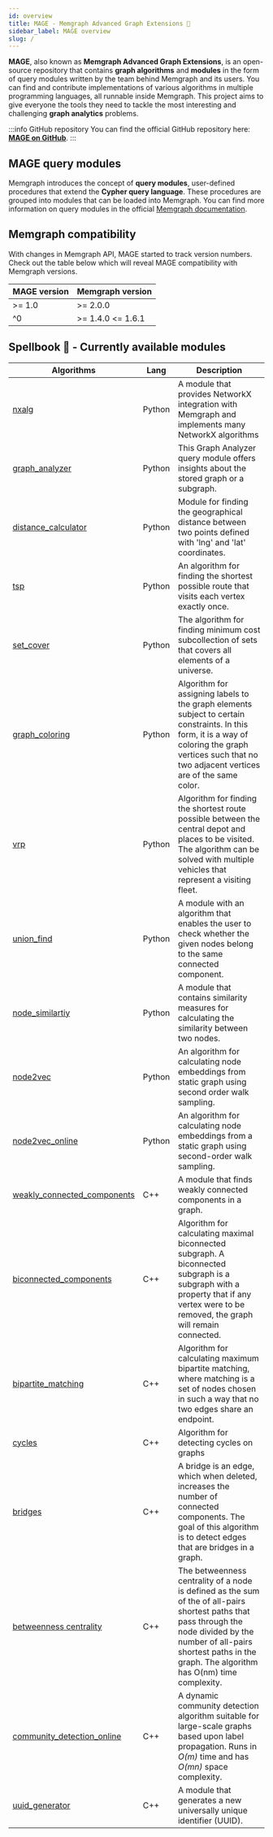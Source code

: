 ```yaml
---
id: overview
title: MAGE - Memgraph Advanced Graph Extensions 🔮
sidebar_label: MAGE overview
slug: /
---
```


**MAGE**, also known as **Memgraph Advanced Graph Extensions**, is an
open-source repository that contains **graph algorithms** and **modules** in the
form of query modules written by the team behind Memgraph and its users. You can
find and contribute implementations of various algorithms in multiple
programming languages, all runnable inside Memgraph. This project aims to give
everyone the tools they need to tackle the most interesting and challenging
**graph analytics** problems.

:::info GitHub repository
You can find the official GitHub repository here: **[MAGE on
GitHub](https://github.com/memgraph/mage)**.
:::

## MAGE query modules

Memgraph introduces the concept of **query modules**, user-defined procedures
that extend the **Cypher query language**. These procedures are grouped into
modules that can be loaded into Memgraph. You can find more information on query
modules in the official [Memgraph
documentation](https://memgraph.com/docs/memgraph/database-functionalities/query-modules/built-in-query-modules).

## Memgraph compatibility

With changes in Memgraph API, MAGE started to track version numbers. Check out
the table below which will reveal MAGE compatibility with Memgraph versions.

| MAGE version | Memgraph version  |
| ------------ | ----------------- |
| >= 1.0       | >= 2.0.0          |
| ^0           | >= 1.4.0 <= 1.6.1 |

## Spellbook 📖 - Currently available modules

| Algorithms                                                                         | Lang   | Description                                                                                                                                                                                                                       |
| ---------------------------------------------------------------------------------- | ------ | --------------------------------------------------------------------------------------------------------------------------------------------------------------------------------------------------------------------------------- |
| [nxalg](/mage/query-modules/python/nxalg)                                          | Python | A module that provides NetworkX integration with Memgraph and implements many NetworkX algorithms                                                                                                                                 |
| [graph_analyzer](/mage/query-modules/python/graph-analyzer)                        | Python | This Graph Analyzer query module offers insights about the stored graph or a subgraph.                                                                                                                                            |
| [distance_calculator](/mage/query-modules/python/distance-calculator)              | Python | Module for finding the geographical distance between two points defined with 'lng' and 'lat' coordinates.                                                                                                                         |
| [tsp](/mage/query-modules/python/tsp)                                              | Python | An algorithm for finding the shortest possible route that visits each vertex exactly once.                                                                                                                                        |
| [set_cover](/mage/query-modules/python/set-cover)                                  | Python | The algorithm for finding minimum cost subcollection of sets that covers all elements of a universe.                                                                                                                              |
| [graph_coloring](/mage/query-modules/python/graph-coloring)                        | Python | Algorithm for assigning labels to the graph elements subject to certain constraints. In this form, it is a way of coloring the graph vertices such that no two adjacent vertices are of the same color.                           |
| [vrp](/mage/query-modules/python/vrp)                                              | Python | Algorithm for finding the shortest route possible between the central depot and places to be visited. The algorithm can be solved with multiple vehicles that represent a visiting fleet.                                         |
| [union_find](/mage/query-modules/python/union-find)                                | Python | A module with an algorithm that enables the user to check whether the given nodes belong to the same connected component.                                                                                                         |
| [node_similartiy](/mage/query-modules/python/node-similarity)                      | Python | A module that contains similarity measures for calculating the similarity between two nodes.                                                                                                                                      |
| [node2vec](/mage/query-modules/python/node2vec)                                    | Python | An algorithm for calculating node embeddings from static graph using second order walk sampling.                                                                                                                                  |
| [node2vec_online](/mage/query-modules/python/node2vec-online)                      | Python | An algorithm for calculating node embeddings from a static graph using second-order walk sampling.                                                                                                                                |
| [weakly_connected_components](/mage/query-modules/cpp/weakly-connected-components) | C++    | A module that finds weakly connected components in a graph.                                                                                                                                                                       |
| [biconnected_components](/mage/query-modules/cpp/biconnected-components)           | C++    | Algorithm for calculating maximal biconnected subgraph. A biconnected subgraph is a subgraph with a property that if any vertex were to be removed, the graph will remain connected.                                              |
| [bipartite_matching](/mage/query-modules/cpp/bipartite-matching)                   | C++    | Algorithm for calculating maximum bipartite matching, where matching is a set of nodes chosen in such a way that no two edges share an endpoint.                                                                                  |
| [cycles](/mage/query-modules/cpp/cycles)                                           | C++    | Algorithm for detecting cycles on graphs                                                                                                                                                                                          |
| [bridges](/mage/query-modules/cpp/bridges)                                         | C++    | A bridge is an edge, which when deleted, increases the number of connected components. The goal of this algorithm is to detect edges that are bridges in a graph.                                                                 |
| [betweenness centrality](/mage/query-modules/cpp/betweenness-centrality)           | C++    | The betweenness centrality of a node is defined as the sum of the of all-pairs shortest paths that pass through the node divided by the number of all-pairs shortest paths in the graph. The algorithm has O(nm) time complexity. |
| [community_detection_online](/mage/query-modules/cpp/community-detection-online)   | C++    | A dynamic community detection algorithm suitable for large-scale graphs based upon label propagation. Runs in *O(m)* time and has *O(mn)* space complexity.                                                                         |
| [uuid_generator](/mage/query-modules/cpp/uuid-generator)                           | C++    | A module that generates a new universally unique identifier (UUID).                                                                                                                                                               |
